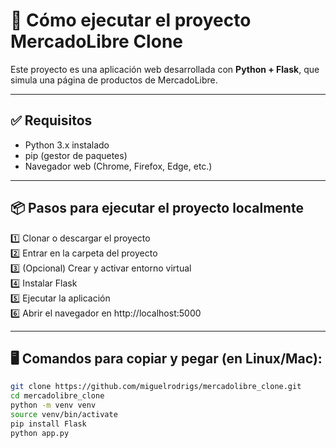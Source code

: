 # 🚀 Cómo ejecutar el proyecto MercadoLibre Clone

Este proyecto es una aplicación web desarrollada con **Python + Flask**, que simula una página de productos de MercadoLibre.

---

## ✅ Requisitos

- Python 3.x instalado  
- pip (gestor de paquetes)  
- Navegador web (Chrome, Firefox, Edge, etc.)

---

## 📦 Pasos para ejecutar el proyecto **localmente**

1️⃣ Clonar o descargar el proyecto  
2️⃣ Entrar en la carpeta del proyecto  
3️⃣ (Opcional) Crear y activar entorno virtual  
4️⃣ Instalar Flask  
5️⃣ Ejecutar la aplicación  
6️⃣ Abrir el navegador en http://localhost:5000

---

## 🖥️ Comandos para copiar y pegar (en Linux/Mac):

```bash
git clone https://github.com/miguelrodrigs/mercadolibre_clone.git
cd mercadolibre_clone
python -m venv venv
source venv/bin/activate
pip install Flask
python app.py
